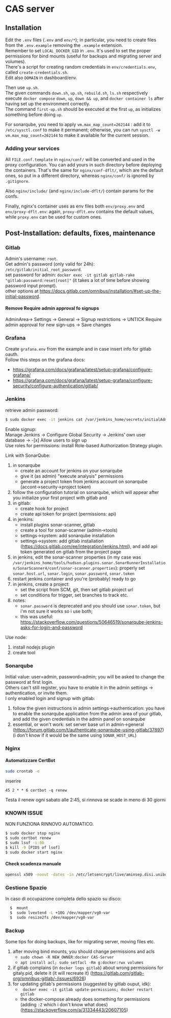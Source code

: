 # CAS server

## Installation
Edit the `.env` files (`.env` and `env/*`); in particular, you need to create files from the `.env.example` removing the `.example` extension.  
Remember to set `LOCAL_DOCKER_GID` in `.env`. It's used to set the proper permissions for bind mounts (useful for backups and migrating server and volumes).  
There's a script for creating random credentials in `env/credentials.env`, called `create-credentials.sh`.  
Edit also `DOMAIN` in dashboard/env.  

Then use `up.sh`.  
The given commands `down.sh`, `up.sh`, `rebuild.sh`, `ls.sh` respectively execute `docker compose` `down`, `up`, `down && up`, and `docker container ls` after having set up the environment correctly.  
The command `first-up.sh` should be executed at the first `up`, as initializes something before doing `up`.  

For sonarqube, you need to apply `vm.max_map_count=262144` : add it to `/etc/sysctl.conf` to make it permanent; otherwise, you can run `sysctl -w vm.max_map_count=262144` to make it available for the current session.  

### Adding your services

All `FILE.conf.template` in `nginx/conf/` will be converted and used in the proxy configuration. You can add yours in such directory before deploying the containers. That's the same for `nginx/conf-dflt/`, which are the default ones, so put in a different directory, whereas `nginx/conf/` is ignored by `.gitignore`.  

Also `nginx/include/` (and `nginx/include-dflt/`) contain params for the confs.  

Finally, nginx's container uses as env files both `env/proxy.env` and `env/proxy-dflt.env`: again, `proxy-dflt.env` contains the default values, while `proxy.env` can be used for custom ones.   

## Post-Installation: defaults, fixes, maintenance

### Gitlab

Admin's username: `root`.  
Get admin's password (only valid for 24h): `/etc/gitlab/initial_root_password`.  
set password for admin: `docker exec -it gitlab gitlab-rake "gitlab:password:reset[root]"` (it takes a lot of time before showing password input prompt).  
other options at https://docs.gitlab.com/omnibus/installation/#set-up-the-initial-password.    

#### Remove Require admin approval fo signups
AdminArea-> Settings -> General -> Signup restrictions -> UNTICK Require admin approval for new sign-ups -> Save changes

### Grafana

Create `grafana.env` from the example and in case insert info for gitlab oauth.  
Follow this steps on the grafana docs: 
*	https://grafana.com/docs/grafana/latest/setup-grafana/configure-grafana/
*	https://grafana.com/docs/grafana/latest/setup-grafana/configure-security/configure-authentication/gitlab/

### Jenkins

retrieve admin password:  
```bash
$ sudo docker exec -it jenkins cat /var/jenkins_home/secrets/initialAdminPassword
```

Enable signup:  
Manage Jenkins -> Configure Global  Security ->  Jenkins’ own user  database -> -[x] Allow users to sign up  
Use roles for permissions: install Role-based Authorization Strategy plugin.  

Link with SonarQube:  
1.	in sonarqube
	*	create an account for jenkins on your sonarqube  
	*	give it (as admin) "execute analysis" permissions  
	*	generate a project token from jenkins account on sonarqube (accont->security->project token)
2.	follow the configuration tutorial on sonarqube, which will appear after you initialize your first project with gitlab and 
3.	in gitlab:
	*	create hook for project
	*	create api token for project (permissions: api)
4.	in jenkins:
	*	install plugins sonar-scanner, gitlab
	*	create a tool for sonar-scanner (admin->tools)
	*	settings->system: add sonarqube installation 
	*	settings->system: add gitlab installation (https://docs.gitlab.com/ee/integration/jenkins.html), and add api token generated on gitlab from the project page
5.	in jenkins, edit the sonar-scanner properties (in my case was `/var/jenkins_home/tools/hudson.plugins.sonar.SonarRunnerInstallation/SonarScanner4/conf/sonar-scanner.properties`): properly set `sonar.host.url`, `sonar.login`, `sonar.password`, `sonar.token`
6.	restart jenkins container and you're (probably) ready to go
7.	in jenkins, create a project:
	*	set the script from SCM, git, then set gitlab project url
	*	set conditions for trigger, set branches to track etc.
8.	notes: 
	*	`sonar.password` is deprecated and you should use `sonar.token`, but i'm not sure it works so i use both;
	*	this was useful: https://stackoverflow.com/questions/50646519/sonarqube-jenkins-asks-for-login-and-password

Use node:
1.	install nodejs plugin
2.	create tool


### Sonarqube

Initial value: user=admin, password=admin; you will be asked to change the password at first login.  
Others can't still register, you have to enable it in the admin settings -> authentication, or invite them.  
I only enabled login and signup with gitlab:
1.	follow the given instructions in admin settings->authentication: you have to enable the sonarqube application from the admin area of your gitlab, and add the given credentials in the admin panel on sonarqube
2.	essential, or won't work: set server base url in admin->general (https://forum.gitlab.com/t/authenticate-sonarqube-using-gitlab/37897) (i don't know if it would be the same using `SONAR_HOST_URL`)

### Nginx

####  Automatizzare CertBot

```bash
sudo crontab -e
```
inserire
```
45 2 * * 6 certbot -q renew  
```

Testa il renew ogni sabato alle 2:45, si rinnova se scade in meno di 30 giorni

### KNOWN ISSUE
NON FUNZIONA RINNOVO AUTOMATICO.
```bash
$ sudo docker stop nginx
$ sudo certbot renew
$ sudo lsof -i:80
$ kill -9 [PIDS of lsof]
$ sudo docker start nginx
```

#### Check scadenza manuale
```bash
openssl x509 -noout -dates -in /etc/letsencrypt/live/aminsep.disi.unibo.it/cert.pem
```

### Gestione Spazio
In caso di occupazione completa dello spazio su disco:
```bash
  $  mount
  $  sudo lvextend -L +10G /dev/mapper/vg0-var
  $  sudo resize2fs /dev/mapper/vg0-var
```

### Backup
Some tips for doing backups, like for migrating server, moving files etc.  
1.	after moving bind mounts, you should change permissions and acls
	*	`sudo chown -R NEW_OWNER:docker CAS-Server`  
	*	`apt install acl; sudo setfacl -Rm g:docker:rwx volumes`
2.	if gitlab complains (in `docker logs gitlab`) about wrong permissions for gitaly.pid, delete it (it will recreate it) (https://gitlab.com/gitlab-org/omnibus-gitlab/-/issues/6926)
3.	for updating gitlab's permissions (suggested by gitlab ouput, idk):
	*	` docker exec -it gitlab update-permissions; docker restart gitlab`
	*	the docker-compose already does something for permissions (adding `:Z` which i don't know what does) (https://stackoverflow.com/a/31334443/20607105)
	